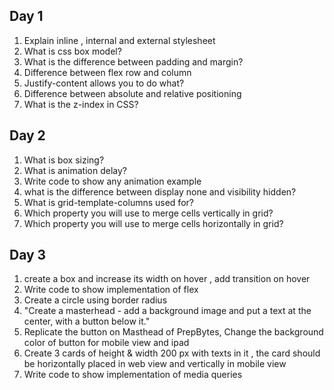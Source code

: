 ## Day 1

1. Explain inline , internal and external stylesheet
2. What is css box model?
3. What is the difference between padding and margin?
4. Difference between flex row and column
5. Justify-content allows you to do what?
6. Difference between absolute and relative positioning
7. What is the z-index in CSS?

## Day 2

1. What is box sizing?
2. What is animation delay?
3. Write code to show any animation example
4. what is the difference between display none and visibility hidden?
5. What is grid-template-columns used for?
6. Which property you will use to merge cells vertically in grid?
7. Which property you will use to merge cells horizontally in grid?

## Day 3

1. create a box and increase its width on hover , add transition on hover
2. Write code to show implementation of flex
3. Create a circle using border radius 
4. "Create a masterhead - add a background image and put a text at the center,
with a button below it."
5. Replicate the button on Masthead of PrepBytes, Change the background color of button for mobile view and ipad
6. Create 3 cards of height & width 200 px with texts in it , the card should be horizontally placed in web view and vertically in mobile view
7. Write code to show implementation of media queries
